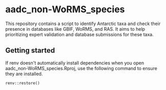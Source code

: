 # aadc_non-WoRMS_species
This repository contains a script to identify Antarctic taxa and check their presence in databases like GBIF, WoRMS, and RAS. It aims to help prioritizing expert validation and database submissions for these taxa.
## Getting started 
If renv doesn't automatically install dependencies when you open aadc_non-WoRMS_species.Rproj, use the following command to ensure they are installed.
```{r}
renv::restore()
```
